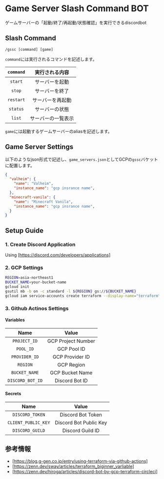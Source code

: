 # Game Server Slash Command BOT

ゲームサーバーの「起動/終了/再起動/状態確認」を実行できるdiscordbot  

## Slash Command

`/gssc [command] [game]`

`command`には実行されるコマンドを記述します。

| `command` | 実行される内容     |
| :-------: | :----------------: |
| `start`   | サーバーを起動     |
| `stop`    | サーバーを終了     |
| `restart` | サーバーを再起動   |
| `status`  | サーバーの状態     |
| `list`    | サーバーの一覧表示 |

`game`には起動するゲームサーバーのaliasを記述します。

## Game Server Settings

以下のようなjson形式で記述し、`game_servers.json`としてGCPの`gssc`バケットに配置します。

```json:game_servers.json
{
  "valheim": {
    "name": "Valheim",
    "instance_name": "gcp insrance name",
  },
  "minecraft-vanila": {
    "name": "Minecraft Vanila",
    "instance_name": "gcp insrance name",
  }
}
```

## Setup Guide

### 1. Create Discord Application

Using [https://discord.com/developers/applications]

### 2. GCP Settings

```bash
REGION=asia-northeast1
BUCKET_NAME=your-bucket-name
gcloud init
gsutil mb -b on -c standard -l ${REGION} gs://${BUCKET_NAME}
gcloud iam service-accounts create terraform --display-name="terraform"
```

### 3. Github Actinos Settings

#### Variables

| Name             | Value              |
| :--------------: | :----------------: |
| `PROJECT_ID`     | GCP Project Number |
| `POOL_ID`        | GCP Pool ID        |
| `PROVIDER_ID`    | GCP Provider ID    |
| `REGION`         | GCP Region         |
| `BUCKET_NAME`    | GCP Bucket Name    |
| `DISCORD_BOT_ID` | Discord Bot ID     |

#### Secrets

| Name                | Value                  |
| :-----------------: | :--------------------: |
| `DISCORD_TOKEN`     | Discord Bot Token      |
| `CLIENT_PUBLIC_KEY` | Discord Bot Public Key |
| `DISCORD_GUILD`     | Discord Guild ID       |

## 参考情報

- [https://blog.g-gen.co.jp/entry/using-terraform-via-github-actions]
- [https://zenn.dev/sway/articles/terraform_biginner_varliable]
- [https://zenn.dev/hiroga/articles/discord-bot-by-gcp-terraform-circleci]

